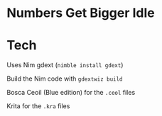 # Numbers Get Bigger Idle

# Tech

Uses Nim gdext (`nimble install gdext`)

Build the Nim code with `gdextwiz build`

Bosca Ceoil (Blue edition) for the `.ceol` files

Krita for the `.kra` files